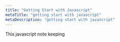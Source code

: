 ```yaml
---
title: "Getting Start with Javascript"
metaTitle: "getting start with javascript"
metaDescription: "getting start with javascript"
---
```


This javascript note keeping